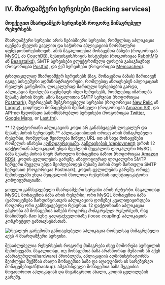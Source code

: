 ## IV. მხარდამჭერი სერვისები (Backing services)
### მოექეცით მხარდამჭერ სერვისებს როგორც მიმაგრებულ რესურსებს

მხარდამჭერი სერვისი არის ნებისმიერი სერვისი, რომელსაც აპლიკაცია იყენებს ქსელის გავლით და საჭიროა აპლიკაციის ნორმალური ფუნქციონირებისთვის. ამის მაგალითებია მონაცემთა ბაზები (როგორიცაა [MySQL](http://dev.mysql.com/) ან [CouchDB](http://couchdb.apache.org/)), მესიჯინგის/რიგის სისტემები (როგორიცაა [RabbitMQ](http://www.rabbitmq.com/) ან [Beanstalkd](https://beanstalkd.github.io)), SMTP სერვისები ელექტრონული ფოსტის გასაგზავნად (როგორიცაა [Postfix](http://www.postfix.org/)), და ქეშ სერვისები (როგორიცაა [Memcached](http://memcached.org/)).

ტრადიციულად მხარდამჭერ სერვისებს (მაგ. მონაცემთა ბაზას) მართავენ იგივე სისტემური ადმინისტრატორები, რომლებიც ანთავსებენ აპლიკაციას რეალურ გარემოში. ლოკალურად მართული სერვისების გარდა, აპლიკაცია შეიძლება იყენებდეს ისეთ სერვისებს, რომლებიც იმართება მესამე პირის მიერ. ამის მაგალითია SMTP სერვისი (როგორიცაა [Postmark](http://postmarkapp.com/)), მეტრიკების შემგროვებელი სერვისი (როგორიცაა [New Relic](http://newrelic.com/) ან [Loggly](http://www.loggly.com/)), ციფრული მონაცემების შემნახველი (როგორიცაა [Amazon S3](http://aws.amazon.com/s3/)), და API-ით წვდომადი სამომხმარებლო სერვისები (როგორიცაა [Twitter](http://dev.twitter.com/), [Google Maps](https://developers.google.com/maps/), or [Last.fm](http://www.last.fm/api)).

** 12 ფაქტორიანი აპლიკაციის კოდი არ განასხვავებს ლოკალურ და მესამე პირის სერვისებს.** აპლიკაციისთვის ორივე არის მიმაგრებული რესურსი, რომელსაც შეიძლება მიწვდე URL-ით ან სხვა მონაცემები რომელის ინახება [კონფიგურაციაში](./config).  [განთავსების (deployment)](./codebase) დროს 12 ფაქტორიან აპლიკაციას უნდა შეეძლოს შეცვალოს ლოკალური MySQL ბაზა მესამე პირის მიერ მართული მონაცემთა ბაზით (როგორიცაა [Amazon RDS](http://aws.amazon.com/rds/)), კოდის ცვლილების გარეშე.  ანალოგიურად ლოკალური SMTP სერვერი შეცვლა უნდა შეიძლებოდეს მესამე პირის მიერ მართული SMTP სერვისით (როგორიცაა Postmark), კოდის ცვლილების გარეშე.  ორივე შემთხვევაში უნდა შეიცვალოს მხოლოდ რესურსის იდენტიფიკატორი კონფიგურაციაში.

ყოველი განსხვავებული მხარდამჭერი სერვისი არის *რესურსი*. მაგალითად MySQL მონაცემთა ბაზა არის რესურსი; ორი MySQL მონაცემთა ბაზა (გამოიყენება შარდინგისთვის აპლიკაციის დონეზე) კვალიფიცირდება როგორც ორი განსხვავებული რესურსი.  12 ფაქტორიანი აპლიკაცია ეპყრობა ამ მონაცემთა ბაზებს როგორც *მიმაგრებულ რესურსებს*, რაც მიანიშნებს მათ სუსტ გადაჯაჭვულობაზე (loose coupling) აპლიკაციის კონკრეტულ განთავსებასთან.

<img src="/images/attached-resources.png" class="full" alt="რეალურ გარემოში განთავსებული აპლიკაცია რომელსაც მიმაგრებული აქვს 4 მხარდამჭერი სერვისი." />

შესაძლებელია რესურსების როგორც მიმაგრება ისევ მოშორება სურვილის შემთხვევაში. მაგალითად, თუ მონაცემთა ბაზა არასწორად მუშაობს ან აქვს აპარატურული(hardware) პრობლემა, აპლიკაციის ადმინისტრატორმა შეიძლება შექმნას ახალი მონაცემთა ბაზა და აღადგინოს ის სარეზერვო მონაცემებიდან(backup).  ამჟამინდელი მონაცემთა ბაზა შეგვიძია მოვაშოროთ აპლიკაციას და მივამაგროთ ახალი, კოდის ცვლილების გარეშე.
